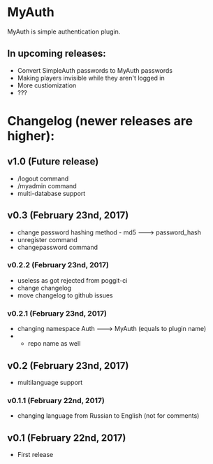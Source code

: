 # MyAuth
MyAuth is simple authentication plugin.

## In upcoming releases:
- Convert SimpleAuth passwords to MyAuth passwords
- Making players invisible while they aren't logged in
- More custiomization
- ???

# Changelog (newer releases are higher):

## v1.0 (Future release)
- /logout command
- /myadmin command
- multi-database support

## v0.3 (February 23nd, 2017)
- change password hashing method - md5 ---> password_hash
- unregister command
- changepassword command

### v0.2.2 (February 23nd, 2017)
- useless as got rejected from poggit-ci
- change changelog
- move changelog to github issues

### v0.2.1 (February 23nd, 2017)
- changing namespace Auth ---> MyAuth (equals to plugin name)
- - repo name as well

## v0.2 (February 23nd, 2017)
- multilanguage support

### v0.1.1 (February 22nd, 2017)
- changing language from Russian to English (not for comments)

## v0.1 (February 22nd, 2017)
- First release
 

